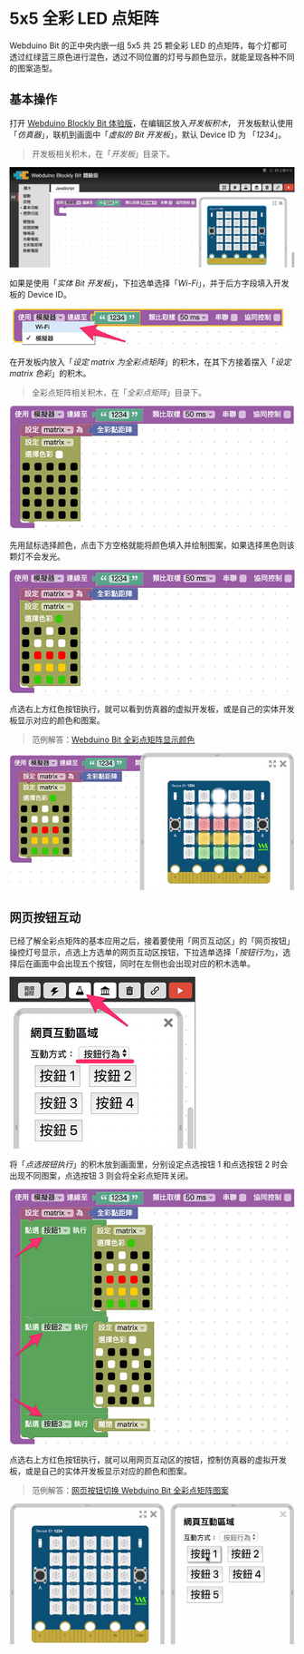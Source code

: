 # 5x5 全彩 LED 点矩阵

Webduino Bit 的正中央内嵌一组 5x5 共 25 颗全彩 LED 的点矩阵，每个灯都可透过红绿蓝三原色进行混色，透过不同位置的灯号与颜色显示，就能呈现各种不同的图案造型。

## 基本操作

打开 [Webduino Blockly Bit 体验版](https://webduino.com.cn/link.html?lang=zh-hant&type=blockly)，在编辑区放入*开发板积木*， 开发板默认使用「*仿真器*」，联机到画面中「*虚拟的 Bit 开发板*」，默认 Device ID 为 「*1234*」。

> 开发板相关积木，在「*开发板*」目录下。

![](../../assets/webduino/advanced/img/tutorials/zh_cn/rgbmatrix-01.jpg)

如果是使用「*实体 Bit 开发板*」，下拉选单选择「*Wi-Fi*」，并于后方字段填入开发板的 Device ID。

![](../../assets/webduino/advanced/img/tutorials/zh_cn/rgbmatrix-02.jpg)

在开发板内放入「*设定 matrix 为全彩点矩阵*」的积木，在其下方接着摆入「*设定 matrix 色彩*」的积木。

> 全彩点矩阵相关积木，在「*全彩点矩阵*」目录下。

![](../../assets/webduino/advanced/img/tutorials/zh_cn/rgbmatrix-03.jpg)

先用鼠标选择颜色，点击下方空格就能将颜色填入并绘制图案，如果选择黑色则该颗灯不会发光。

![](../../assets/webduino/advanced/img/tutorials/zh_cn/rgbmatrix-04.jpg)

点选右上方红色按钮执行，就可以看到仿真器的虚拟开发板，或是自己的实体开发板显示对应的颜色和图案。

> 范例解答：[Webduino Bit 全彩点矩阵显示颜色](https://webduino.com.cn/link.html?lang=zh-hans&type=example&blockly=rgbmatrix01)

![](../../assets/webduino/advanced/img/tutorials/zh_cn/rgbmatrix-05.jpg)

## 网页按钮互动

已经了解全彩点矩阵的基本应用之后，接着要使用「网页互动区」的「网页按钮」操控灯号显示，点选上方选单的网页互动区按钮，下拉选单选择「*按钮行为*」，选择后在画面中会出现五个按钮，同时在左侧也会出现对应的积木选单。

![](../../assets/webduino/advanced/img/tutorials/zh_cn/rgbmatrix-06.jpg)

将「*点选按钮执行*」的积木放到画面里，分别设定点选按钮 1 和点选按钮 2 时会出现不同图案，点选按钮 3 则会将全彩点矩阵关闭。

![](../../assets/webduino/advanced/img/tutorials/zh_cn/rgbmatrix-07.jpg)

点选右上方红色按钮执行，就可以用网页互动区的按钮，控制仿真器的虚拟开发板，或是自己的实体开发板显示对应的颜色和图案。

> 范例解答：[网页按钮切换 Webduino Bit 全彩点矩阵图案](https://webduino.com.cn/link.html?lang=zh-hans&type=example&blockly=rgbmatrix02)

![](../../assets/webduino/advanced/img/tutorials/zh_cn/rgbmatrix-08.gif)